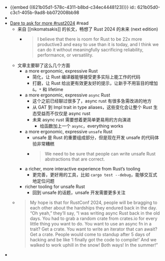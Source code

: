 - {{embed ((621b05d1-578c-4311-b8bd-c34ec4448123))}}
  id:: 621b05d0-c3c1-405b-9ad8-bb072008bb98
-
- [Dare to ask for more #rust2024](https://smallcultfollowing.com/babysteps//blog/2022/02/09/dare-to-ask-for-more-rust2024/) #read
	- 来自 [[nikomatsakis]] 的长文，畅想了 Rust 2024 的未来 (next edition)
		- > I believe that there is room for Rust to be 22x more productive3 and easy to use than it is today, and I think we can do it without meaningfully sacrificing reliability, performance, or versatility.
	- 文章主要聊了这么几个方面
		- a more ergonomic, expressive Rust
			- 简化，让 Rust 编译器能够接受更多实际上能工作的代码
			- 打磨，让 Rust 给出更有效更友好的提示，让新手不用盲目的增加 `&`，`*` 和 lifetime
		- a more ergonomic, expressive `async` Rust
			- 这个之前已经聊过很多了，async rust 有很多急需改进的地方
			- 从 GAT 到 Impl trait in type aliases，这些变化会让整个 Rust 生态受益而不仅仅是 async rust
			- 未来 async rust 需要想着更简单更易用的方向演进
				- 给函数加上一个 `async`，everything works
		- a more ergonomic, expressive `unsafe` Rust
			- unsafe 是 Rust 的重要组成部分，但是现在开发 unsafe 的代码体验非常糟糕
			- > We need to be sure that people can write unsafe Rust abstractions that are correct.
		- a richer, more interactive experience from Rust’s tooling
			- 更完善，更好用的工具，比如 `cargo test --debug`，能够交互式地定位问题
		- richer tooling for unsafe Rust
			- 回到 unsafe 的话题，unsafe 开发需要更多关注
	- > My hope is that for RustConf 2024, people will be bragging to each other about the hardships they endured back in the day. “Oh yeah,” they’ll say, “I was writing async Rust back in the old days. You had to grab a random crate from crates.io for every little thing you want to do. You want to use an async fn in a trait? Get a crate. You want to write an iterator that can await? Get a crate. People would come to standup after 5 days of hacking and be like ‘I finally got the code to compile!’ And we walked to work uphill in the snow! Both ways! In the summer!”
-